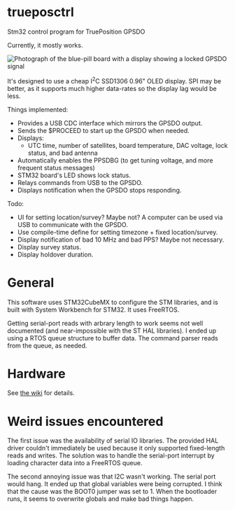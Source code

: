 # trueposctrl
Stm32 control program for TruePosition GPSDO

Currently, it mostly works.

![Photograph of the blue-pill board with a display showing a locked GPSDO signal](https://raw.githubusercontent.com/wiki/pigrew/trueposctrl/images/TrueposCtrl_sm.jpg)


It's designed to use a cheap I<sup>2</sup>C SSD1306 0.96" OLED display.
SPI may be better, as it supports much higher data-rates so the display lag would be less.

Things implemented:
* Provides a USB CDC interface which mirrors the GPSDO output.
* Sends the $PROCEED to start up the GPSDO when needed.
* Displays:
  * UTC time, number of satellites, board temperature, DAC voltage, lock status, and bad antenna
* Automatically enables the PPSDBG (to get tuning voltage, and more frequent status messages)
* STM32 board's LED shows lock status.
* Relays commands from USB to the GPSDO.
* Displays notification when the GPSDO stops responding.

Todo:

* UI for setting location/survey? Maybe not? A computer can be used via USB to communicate with the GPSDO.
* Use compile-time define for setting timezone + fixed location/survey.
* Display notification of bad 10 MHz and bad PPS? Maybe not necessary.
* Display survey status.
* Display holdover duration.

# General

This software uses STM32CubeMX to configure the STM libraries, and is built with System Workbench for STM32. It uses FreeRTOS.

Getting serial-port reads with arbrary length to work seems not well documented (and near-impossible with the ST HAL libraries). I ended up using a RTOS queue structure to buffer data. The command parser reads from the queue, as needed.

# Hardware

See [the wiki](https://github.com/pigrew/trueposctrl/wiki/Hardware-Details-Mods) for details.

# Weird issues encountered

The first issue was the availability of serial IO libraries. The provided HAL driver
couldn't immediately be used because it only supported fixed-length reads and writes.
The solution was to handle the serial-port interrupt by loading character data into
a FreeRTOS queue.

The second annoying issue was that I2C wasn't working. The serial port would hang. It ended
up that global variables were being corrupted. I think that the cause was the BOOT0 jumper
was set to 1. When the bootloader runs, it seems to overwrite globals and make bad things happen.
